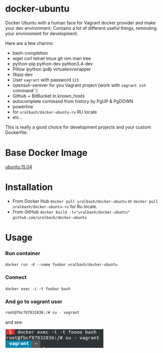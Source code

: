 # docker-ubuntu
Docker Ubuntu with a human face for Vagrant docker provider and make your dev environment. Contains a lot of different useful things, reminding your environment for development.

Here are a few charms:

* bash-completion
* wget curl telnet tmux git vim man tree
* python-pip python-dev python3.4-dev
* Pillow ipython ipdb virtualenvwrapper
* libpq-dev
* User ``vagrant`` with password ``123``
* openssh-serever for you Vagrant project (work with ``vagrant ssh`` command``)
* Github + BitBucket in known_hosts
* autocomplete command from history by PgUP & PgDOWN
* powerline
* for ``uralbash/docker-ubuntu-ru`` RU locale
* etc...

This is really a good choice for development projects and your custom Dockerfile.

# Base Docker Image

[ubuntu:15.04](https://registry.hub.docker.com/u/library/ubuntu/)

# Installation

* From Docker Hub ``docker pull uralbash/docker-ubuntu`` or ``docker pull uralbash/docker-ubuntu-ru`` for Ru locale.
* From GitHub ``docker build -t="uralbash/docker-ubuntu" github.com/uralbash/docker-ubuntu``

# Usage

### Run container

``docker run -d --name foobar uralbash/docker-ubuntu``

### Connect

``docker exec -i -t foobar bash``

### And go to vagrant user

```bash
root@fbcf87832836:/# su - vagrant
```

and see:

![screen](https://raw.githubusercontent.com/ITCase/docker-ubuntu/master/ubuntu.png)
